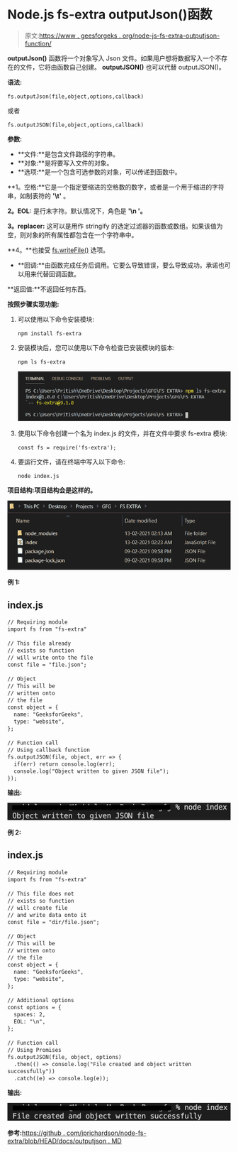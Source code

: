 # Node.js fs-extra outputJson()函数

> 原文:[https://www . geesforgeks . org/node-js-fs-extra-outputjson-function/](https://www.geeksforgeeks.org/node-js-fs-extra-outputjson-function/)

**outputJson()** 函数将一个对象写入 Json 文件。如果用户想将数据写入一个不存在的文件，它将由函数自己创建。 **outputJSON()** 也可以代替 outputJSON()。

**语法:**

```
fs.outputJson(file,object,options,callback)
```

或者

```
fs.outputJSON(file,object,options,callback)
```

**参数:**

*   **文件:**是包含文件路径的字符串。
*   **对象:**是将要写入文件的对象。
*   **选项:**是一个包含可选参数的对象，可以传递到函数中。

**1。空格:**它是一个指定要缩进的空格数的数字，或者是一个用于缩进的字符串，如制表符的 **'\t'** 。

**2。EOL:** 是行末字符。默认情况下，角色是 **'\n '。**

**3。replacer:** 这可以是用作 stringify 的选定过滤器的函数或数组。如果该值为空，则对象的所有属性都包含在一个字符串中。

**4。**也接受 [fs.writeFile()](https://www.geeksforgeeks.org/node-js-fs-writefile-method/) 选项。

*   **回调:**由函数完成任务后调用。它要么导致错误，要么导致成功。承诺也可以用来代替回调函数。

**返回值:**不返回任何东西。

**按照步骤实现功能:**

1.  可以使用以下命令安装模块:

    ```
    npm install fs-extra
    ```

2.  安装模块后，您可以使用以下命令检查已安装模块的版本:

    ```
    npm ls fs-extra
    ```

    ![](img/7f250622aa2125b46b0e33ba7e88633d.png)

3.  使用以下命令创建一个名为 index.js 的文件，并在文件中要求 fs-extra 模块:

    ```
    const fs = require('fs-extra');
    ```

4.  要运行文件，请在终端中写入以下命令:

    ```
    node index.js
    ```

**项目结构:项目结构会是这样的。**

![](img/5a04b4a9423b0180bdb62b253dc661e9.png)

**例 1:**

## index.js

```
// Requiring module
import fs from "fs-extra"

// This file already
// exists so function
// will write onto the file
const file = "file.json";

// Object
// This will be
// written onto
// the file
const object = {
  name: "GeeksforGeeks",
  type: "website",
};

// Function call
// Using callback function
fs.outputJSON(file, object, err => {
  if(err) return console.log(err);
  console.log("Object written to given JSON file");
});
```

**输出:**

![](img/8884365f0ab554def268d252f7c47b95.png)

**例 2:**

## index.js

```
// Requiring module
import fs from "fs-extra"

// This file does not
// exists so function
// will create file
// and write data onto it
const file = "dir/file.json";

// Object
// This will be
// written onto
// the file
const object = {
  name: "GeeksforGeeks",
  type: "website",
};

// Additional options
const options = {
  spaces: 2,
  EOL: "\n",
};

// Function call
// Using Promises
fs.outputJSON(file, object, options)
  .then(() => console.log("File created and object written successfully"))
  .catch((e) => console.log(e));
```

**输出:**

![](img/be0204268713d03a88dc054637820850.png)

**参考:**[https://github . com/jprichardson/node-fs-extra/blob/HEAD/docs/outputjson . MD](https://github.com/jprichardson/node-fs-extra/blob/HEAD/docs/outputJson.md)